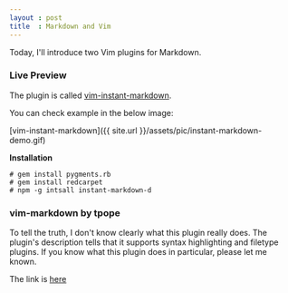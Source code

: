 ```yaml
---
layout : post
title  : Markdown and Vim
---
```

Today, I'll introduce two Vim plugins for Markdown.

### Live Preview

The plugin is called [vim-instant-markdown](https://github.com/suan/vim-instant-markdown).

You can check example in the below image:

[vim-instant-markdown]({{ site.url }}/assets/pic/instant-markdown-demo.gif)

**Installation**

```
# gem install pygments.rb
# gem install redcarpet
# npm -g intsall instant-markdown-d
```

### vim-markdown by tpope
To tell the truth, I don't know clearly what this plugin really does. The plugin's description tells that it supports syntax highlighting and filetype plugins. If you know what this plugin does in particular, please let me known.

The link is [here](https://github.com/tpope/vim-markdown)

